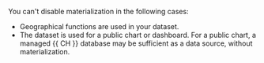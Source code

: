 You can't disable materialization in the following cases:

* Geographical functions are used in your dataset.
* The dataset is used for a public chart or dashboard. For a public chart, a managed {{ CH }} database may be sufficient as a data source, without materialization.
